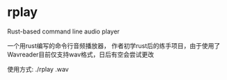 # rplay
Rust-based command line audio player

一个用rust编写的命令行音频播放器，
作者初学rust后的练手项目，由于使用了Wavreader目前仅支持wav格式，日后有空会尝试更改

使用方式: ./rplay <filename>.wav
